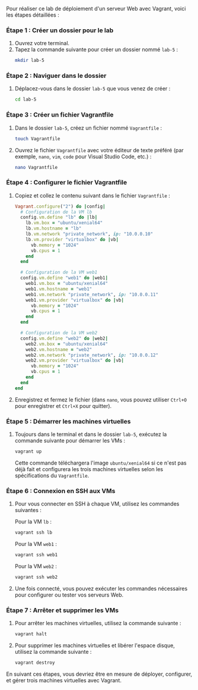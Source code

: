 Pour réaliser ce lab de déploiement d'un serveur Web avec Vagrant, voici les étapes détaillées :

### Étape 1 : Créer un dossier pour le lab
1. Ouvrez votre terminal.
2. Tapez la commande suivante pour créer un dossier nommé `lab-5` :
   ```bash
   mkdir lab-5
   ```

### Étape 2 : Naviguer dans le dossier
1. Déplacez-vous dans le dossier `lab-5` que vous venez de créer :
   ```bash
   cd lab-5
   ```

### Étape 3 : Créer un fichier Vagrantfile
1. Dans le dossier `lab-5`, créez un fichier nommé `Vagrantfile` :
   ```bash
   touch Vagrantfile
   ```
2. Ouvrez le fichier `Vagrantfile` avec votre éditeur de texte préféré (par exemple, `nano`, `vim`, `code` pour Visual Studio Code, etc.) :
   ```bash
   nano Vagrantfile
   ```

### Étape 4 : Configurer le fichier Vagrantfile
1. Copiez et collez le contenu suivant dans le fichier `Vagrantfile` :

   ```ruby
   Vagrant.configure("2") do |config|
     # Configuration de la VM lb
     config.vm.define "lb" do |lb|
       lb.vm.box = "ubuntu/xenial64"
       lb.vm.hostname = "lb"
       lb.vm.network "private_network", ip: "10.0.0.10"
       lb.vm.provider "virtualbox" do |vb|
         vb.memory = "1024"
         vb.cpus = 1
       end
     end

     # Configuration de la VM web1
     config.vm.define "web1" do |web1|
       web1.vm.box = "ubuntu/xenial64"
       web1.vm.hostname = "web1"
       web1.vm.network "private_network", ip: "10.0.0.11"
       web1.vm.provider "virtualbox" do |vb|
         vb.memory = "1024"
         vb.cpus = 1
       end
     end

     # Configuration de la VM web2
     config.vm.define "web2" do |web2|
       web2.vm.box = "ubuntu/xenial64"
       web2.vm.hostname = "web2"
       web2.vm.network "private_network", ip: "10.0.0.12"
       web2.vm.provider "virtualbox" do |vb|
         vb.memory = "1024"
         vb.cpus = 1
       end
     end
   end
   ```

2. Enregistrez et fermez le fichier (dans `nano`, vous pouvez utiliser `Ctrl+O` pour enregistrer et `Ctrl+X` pour quitter).

### Étape 5 : Démarrer les machines virtuelles
1. Toujours dans le terminal et dans le dossier `lab-5`, exécutez la commande suivante pour démarrer les VMs :
   ```bash
   vagrant up
   ```
   Cette commande téléchargera l'image `ubuntu/xenial64` si ce n'est pas déjà fait et configurera les trois machines virtuelles selon les spécifications du `Vagrantfile`.

### Étape 6 : Connexion en SSH aux VMs
1. Pour vous connecter en SSH à chaque VM, utilisez les commandes suivantes :

   Pour la VM `lb` :
   ```bash
   vagrant ssh lb
   ```

   Pour la VM `web1` :
   ```bash
   vagrant ssh web1
   ```

   Pour la VM `web2` :
   ```bash
   vagrant ssh web2
   ```

2. Une fois connecté, vous pouvez exécuter les commandes nécessaires pour configurer ou tester vos serveurs Web.

### Étape 7 : Arrêter et supprimer les VMs
1. Pour arrêter les machines virtuelles, utilisez la commande suivante :
   ```bash
   vagrant halt
   ```

2. Pour supprimer les machines virtuelles et libérer l'espace disque, utilisez la commande suivante :
   ```bash
   vagrant destroy
   ```

En suivant ces étapes, vous devriez être en mesure de déployer, configurer, et gérer trois machines virtuelles avec Vagrant.